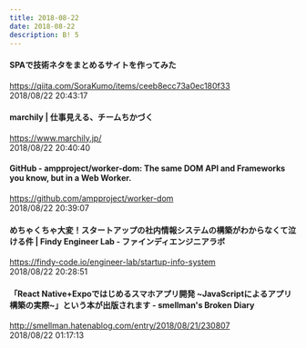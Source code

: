 ```yaml
---
title: 2018-08-22
date: 2018-08-22
description: B! 5
---
```


#### SPAで技術ネタをまとめるサイトを作ってみた
https://qiita.com/SoraKumo/items/ceeb8ecc73a0ec180f33<br>
2018/08/22 20:43:17<br>


#### marchily | 仕事見える、チームちかづく
https://www.marchily.jp/<br>
2018/08/22 20:40:40<br>


#### GitHub - ampproject/worker-dom: The same DOM API and Frameworks you know, but in a Web Worker.
https://github.com/ampproject/worker-dom<br>
2018/08/22 20:39:07<br>


#### めちゃくちゃ大変！スタートアップの社内情報システムの構築がわからなくて泣ける件 | Findy Engineer Lab - ファインディエンジニアラボ
https://findy-code.io/engineer-lab/startup-info-system<br>
2018/08/22 20:28:51<br>


#### 「React Native+Expoではじめるスマホアプリ開発 ~JavaScriptによるアプリ構築の実際~」という本が出版されます - smellman's Broken Diary
http://smellman.hatenablog.com/entry/2018/08/21/230807<br>
2018/08/22 01:17:13<br>


